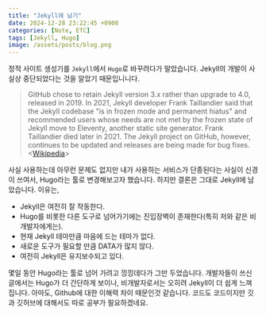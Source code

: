 ```yaml
---
title: "Jekyll에 남기"
date: 2024-12-28 23:22:45 +0900
categories: [Note, ETC]
tags: [Jekyll, Hugo]
image: /assets/posts/blog.png
---
```


정적 사이트 생성기를 `Jekyll`에서 `Hugo`로 바꾸려다가 말았습니다. Jekyll의 개발이 사실상 중단되었다는 것을 알았기 때문입니니다. 

> GitHub chose to retain Jekyll version 3.x rather than upgrade to 4.0, released in 2019. In 2021, Jekyll developer Frank Taillandier said that the Jekyll codebase "<span class="txt_bg">is in frozen mode and permanent hiatus</span>" and recommended users whose needs are not met by the frozen state of Jekyll move to Eleventy, another static site generator. Frank Taillandier died later in 2021. The Jekyll project on GitHub, however, continues to be updated and releases are being made for bug fixes. <[Wikipedia](https://en.wikipedia.org/wiki/Jekyll_(software))>

사실 사용하는데 아무런 문제도 없지만 내가 사용하는 서비스가 단종된다는 사실이 신경이 쓰여서, Hugo라는 툴로 변경해보고자 했습니다. 하지만 결론은 그대로 Jekyll에 남았습니다. 이유는,

 - Jekyll은 여전히 잘 작동한다.
 - Hugo를 비롯한 다른 도구로 넘어가기에는 진입장벽이 존재한다(특히 저와 같은 비개발자에게는).
 - 현재 Jekyll 테마만큼 마음에 드는 테마가 없다.
 - 새로운 도구가 필요할 만큼 DATA가 많지 않다.
 - 여전히 Jekyll은 유지보수되고 있다.

 몇일 동안 Hugo라는 툴로 넘어 가려고 낑낑데다가 그만 두었습니다. 개발자들이 쓰신 글에서는 Hugo가 더 간단하게 보이나, 비개발자로서는 오히려 Jekyll이 더 쉽게 느껴집니다. 아마도, Github에 대한 이해력 차이 때문인것 같습니다. 코드도 코드이지만 깃과 깃허브에 대해서도 따로 공부가 필요하겠네요.